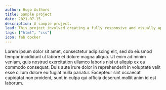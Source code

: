 ```yaml
---
author: Hugo Authors
title: Sample project
date: 2021-07-15
description: A sample project.
lead: This project involved creating a fully responsive and visually appealing website that emphasizes modern design principles and user-friendly navigation. By incorporating advanced CSS techniques and semantic HTML5 elements, I aimed to deliver a seamless and engaging user experience across all devices.
tags: ["html", "css"]
icon: fab docker
---
```


Lorem ipsum dolor sit amet, consectetur adipiscing elit, sed do eiusmod tempor incididunt ut labore et dolore magna aliqua. Ut enim ad minim veniam, quis nostrud exercitation ullamco laboris nisi ut aliquip ex ea commodo consequat. Duis aute irure dolor in reprehenderit in voluptate velit esse cillum dolore eu fugiat nulla pariatur. Excepteur sint occaecat cupidatat non proident, sunt in culpa qui officia deserunt mollit anim id est laborum.
